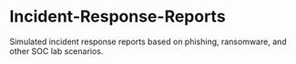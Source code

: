 # Incident-Response-Reports
Simulated incident response reports based on phishing, ransomware, and other SOC lab scenarios.
